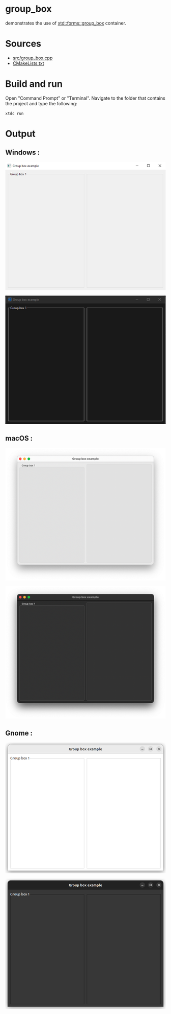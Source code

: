 # group_box

demonstrates the use of [xtd::forms::group_box](../../../../src/xtd.forms/include/xtd/forms/group_box.h) container.

# Sources

* [src/group_box.cpp](src/group_box.cpp)
* [CMakeLists.txt](CMakeLists.txt)

# Build and run

Open "Command Prompt" or "Terminal". Navigate to the folder that contains the project and type the following:

```shell
xtdc run
```

# Output

## Windows :

![Screenshot](../../../../docs/pictures/examples/containers/group_box_w.png)

![Screenshot](../../../../docs/pictures/examples/containers/group_box_wd.png)

## macOS :

![Screenshot](../../../../docs/pictures/examples/containers/group_box_m.png)

![Screenshot](../../../../docs/pictures/examples/containers/group_box_md.png)

## Gnome :

![Screenshot](../../../../docs/pictures/examples/containers/group_box_g.png)

![Screenshot](../../../../docs/pictures/examples/containers/group_box_gd.png)
